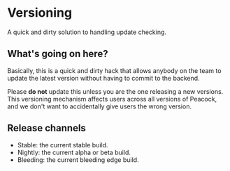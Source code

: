 # Versioning

A quick and dirty solution to handling update checking.

## What's going on here?

Basically, this is a quick and dirty hack that allows anybody on the team to update the latest version without having to commit to the backend.

Please **do not** update this unless you are the one releasing a new versions.
This versioning mechanism affects users across all versions of Peacock, and we don't want to accidentally give users the wrong version.

## Release channels

- Stable: the current stable build.
- Nightly: the current alpha or beta build.
- Bleeding: the current bleeding edge build.
